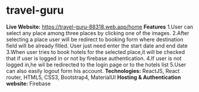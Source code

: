 # travel-guru
**Live Website:** https://travel-guru-88318.web.app/home
**Features**
   1.User can select any place among three places by clicking one of the images.
   2.After selecting a place user will be redirect to booking form where destination field will be already filled. User just need enter the start date and end date
   3.When user tries to book hotels for the selected place,it will be checked that if user is logged in or not by firebase authentication.
   4.If user is not logged in,he wil be redirected to the login page or to the hotels list
   5.User can also easily logout form his account.
**Technologies:** ReactJS, React router, HTML5, CSS3, Bootstrap4, MaterialUI
**Hosting & Authentication website:** Firebase
